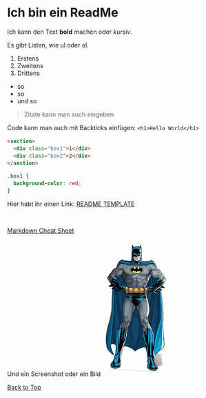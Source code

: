 <a id="readme-top"></a>

# Ich bin ein ReadMe

Ich kann den Text **bold** machen oder _kursiv_.

Es gibt Listen, wie ul oder ol.

1. Erstens
2. Zweitens
3. Drittens

- so
- so
- und so

> Zitate kann man auch eingeben

Code kann man auch mit Backticks einfügen: `<h1>Hello World</h1>`

<!-- Hier kommen erstmal 3 Backticks und dann ein Keyword, wie z.B. CSS oder html -->

```html
<section>
  <div class="box1">1</div>
  <div class="box2">2</div>
</section>
```

```css
.box1 {
  background-color: red;
}
```

Hier habt ihr einen Link: [README TEMPLATE](https://github.com/othneildrew/Best-README-Template/blob/master/README.md)

<br/>

[Markdown Cheat Sheet](https://www.markdownguide.org/cheat-sheet/)

<!-- Für das Bild braucht man normalerweise eine URL und Anführungszeichen, aber beim ReadMe kann man direkt den Pfad schreiben -->

Und ein Screenshot oder ein Bild ![Screenshot](./img/batman.webp)

<a href="#readme-top">Back to Top</a>
